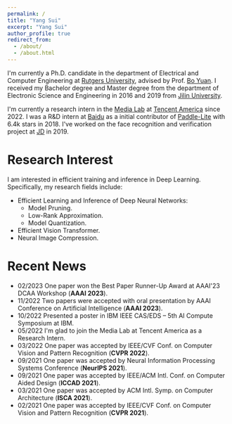 ```yaml
---
permalink: /
title: "Yang Sui"
excerpt: "Yang Sui"
author_profile: true
redirect_from: 
  - /about/
  - /about.html
---
```


I'm currently a Ph.D. candidate in the department of Electrical and Computer Engineering at [Rutgers University](https://newbrunswick.rutgers.edu/), advised by Prof. [Bo Yuan](https://sites.google.com/site/boyuaneecs/). I received my Bachelor degree and Master degree from the department of Electronic Science and Engineering in 2016 and 2019 from [Jilin University](https://global.jlu.edu.cn/).

I'm currently a research intern in the [Media Lab](https://multimedia.tencent.com/) at [Tencent America](https://www.tencent.com/en-us/about.html) since 2022. I was a R&D intern at [Baidu](https://en.wikipedia.org/wiki/Baidu) as a initial contributor of [Paddle-Lite](https://github.com/PaddlePaddle/Paddle-Lite) with 6.4k stars in 2018. I've worked on the face recognition and verification project at [JD](https://en.wikipedia.org/wiki/JD.com) in 2019. 

Research Interest
======
I am interested in efficient training and inference in Deep Learning. Specifically, my research fields include:
- Efficient Learning and Inference of Deep Neural Networks:
  - Model Pruning.
  - Low-Rank Approximation.
  - Model Quantization.
- Efficient Vision Transformer.
- Neural Image Compression.

Recent News
======
- 02/2023 One paper won the Best Paper Runner-Up Award at AAAI'23 DCAA Workshop (**AAAI 2023**).
- 11/2022 Two papers were accepted with oral presentation by AAAI Conference on Artificial Intelligence (**AAAI 2023**). 
- 10/2022 Presented a poster in IBM IEEE CAS/EDS – 5th AI Compute Symposium at IBM. 
- 05/2022 I'm glad to join the Media Lab at Tencent America as a Research Intern.
- 03/2022 One paper was accepted by IEEE/CVF Conf. on Computer Vision and Pattern Recognition (**CVPR 2022**). 
- 09/2021 One paper was accepted by Neural Information Processing Systems Conference (**NeurIPS 2021**).
- 09/2021 One paper was accepted by IEEE/ACM Intl. Conf. on Computer Aided Design (**ICCAD 2021**).
- 03/2021 One paper was accepted by ACM Intl. Symp. on Computer Architecture (**ISCA 2021**).
- 02/2021 One paper was accepted by IEEE/CVF Conf. on Computer Vision and Pattern Recognition (**CVPR 2021**). 
